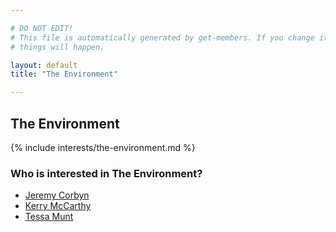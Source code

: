```yaml
---

# DO NOT EDIT!
# This file is automatically generated by get-members. If you change it, bad
# things will happen.

layout: default
title: "The Environment"

---
```


## The Environment

{% include interests/the-environment.md %}

### Who is interested in The Environment?


* [Jeremy Corbyn](/members/jeremy-corbyn.html)
* [Kerry McCarthy](/members/kerry-mccarthy.html)
* [Tessa Munt](/members/tessa-munt.html)
